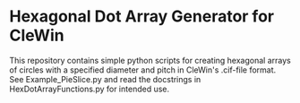 # Hexagonal Dot Array Generator for CleWin
This repository contains simple python scripts for creating hexagonal arrays of circles with a specified diameter and pitch in CleWin's .cif-file format. See Example_PieSlice.py and read the docstrings in HexDotArrayFunctions.py for intended use.
